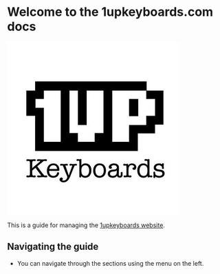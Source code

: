 # Welcome to the 1upkeyboards.com docs 

![1upkeyboards logo 400px square](https://raw.githubusercontent.com/brianjking/1upkeyboard-docs/gh-pages/images/1up400.jpeg)



This is a guide for managing the [1upkeyboards website](https://www.1upkeyboards.com).

## Navigating the guide 

* You can navigate through the sections using the menu on the left. 
